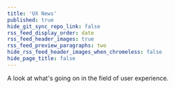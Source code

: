 ```yaml
---
title: 'UX News'
published: true
hide_git_sync_repo_link: false
rss_feed_display_order: date
rss_feed_header_images: true
rss_feed_preview_paragraphs: two
hide_rss_feed_header_images_when_chromeless: false
hide_page_title: false
---
```


A look at what's going on in the field of user experience.
